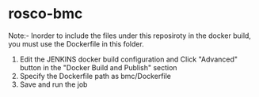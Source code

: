 # rosco-bmc

Note:- Inorder to include the files under this reposiroty in the docker build, you must use the Dockerfile in this folder.

1) Edit the JENKINS docker build configuration and Click "Advanced" button in the "Docker Build and Publish" section
2) Specify the Dockerfile path as bmc/Dockerfile
3) Save and run the job